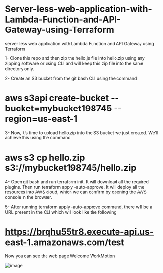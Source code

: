 # Server-less-web-application-with-Lambda-Function-and-API-Gateway-using-Terraform
server less web application with Lambda Function and API Gateway using Terraform

1- Clone this repo and then zip the hello.js file into hello.zip using any zipping software or using CLI and will keep this zip file into the same directory only.

2- Create an S3 bucket from the git bash CLI using the command
# aws s3api create-bucket --bucket=mybucket198745 --region=us-east-1

3- Now, it’s time to upload hello.zip into the S3 bucket we just created. We’ll achieve this using the command
# aws s3 cp hello.zip s3://mybucket198745/hello.zip

4- Open git bash and run terraform init. It will download all the required plugins. Then run terraform apply -auto-approve. It will deploy all the resources into AWS cloud, which we can confirm by opening the AWS console in the browser.

5- After running terraform apply -auto-approve command, there will be a URL present in the CLI which will look like the following 
# https://brqhu55tr8.execute-api.us-east-1.amazonaws.com/test

Now you can see the web page Welcome WorkMotion

![image](https://user-images.githubusercontent.com/57076209/161151433-52679b40-41da-434f-b31a-af94b6cbc45a.png)
